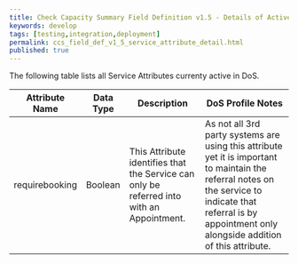 ```yaml
---
title: Check Capacity Summary Field Definition v1.5 - Details of Active Service Attributes
keywords: develop
tags: [testing,integration,deployment]
permalink: ccs_field_def_v1_5_service_attribute_detail.html
published: true
---
```


The following table lists all Service Attributes currenty active in DoS.

| **Attribute Name** | **Data Type** | **Description** |  **DoS Profile Notes**  |
|-----------------|---------|------------------------------------------------------------------------------------------|-------------------------------------------------|
|requirebooking	  | Boolean | This Attribute identifies that the Service can only be referred into with an Appointment.| As not all 3rd party systems are using this attribute yet it is important to maintain the referral notes on the service to indicate that referral is by appointment only alongside addition of this attribute.|
